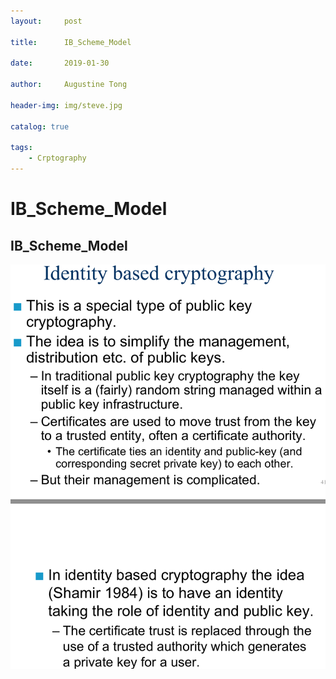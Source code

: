 ```yaml
---
layout:     post

title:      IB_Scheme_Model

date:       2019-01-30

author:     Augustine Tong

header-img: img/steve.jpg

catalog: true

tags:
    - Crptography
---
```


# IB_Scheme_Model


## IB_Scheme_Model
![IB_Scheme_Model](/img/crpto/IB_Scheme_Model.png)